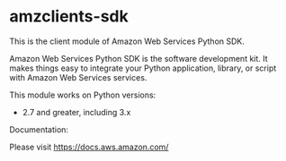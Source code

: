 # amzclients-sdk


This is the client module of Amazon Web Services Python SDK.

Amazon Web Services Python SDK is the software development kit. It makes things easy to integrate your Python application,
library, or script with Amazon Web Services services.

This module works on Python versions:

   * 2.7 and greater, including 3.x


Documentation:

Please visit https://docs.aws.amazon.com/